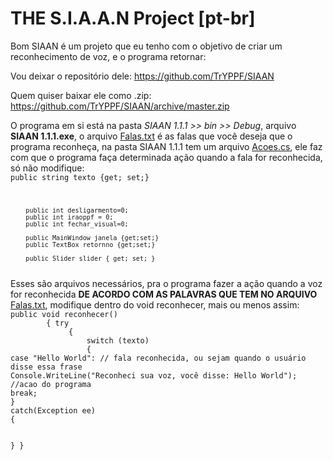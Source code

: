 <b>THE S.I.A.A.N Project [pt-br]</b>
=====
Bom SIAAN é um projeto que eu tenho com o objetivo de criar um reconhecimento de voz, e o programa retornar:

Vou deixar o repositório dele:
https://github.com/TrYPPF/SIAAN

Quem quiser baixar ele como .zip:
https://github.com/TrYPPF/SIAAN/archive/master.zip 

O programa em si está na pasta <i>SIAAN 1.1.1 >> bin >> Debug</i>, arquivo <b>SIAAN 1.1.1.exe</b>, o arquivo <u>Falas.txt</u> é as falas que você deseja que o programa reconheça, na pasta SIAAN 1.1.1 tem um arquivo <u>Acoes.cs</u>, ele faz com que o programa faça determinada ação quando a fala for reconhecida, só não modifique:
<code>
public string texto {get; set;}

        public int desligarmento=0;
        public int iraoppf = 0;
        public int fechar_visual=0;

        public MainWindow janela {get;set;}
        public TextBox retornno {get;set;}

        public Slider slider { get; set; }
</code>
Esses são arquivos necessários, pra o programa fazer a ação quando a voz for reconhecida <b>DE ACORDO COM AS PALAVRAS QUE TEM NO ARQUIVO</b> <u>Falas.txt</u>, modifique dentro do void reconhecer, mais ou menos assim:
<code>
public void reconhecer()
        { try
             {
                 switch (texto)
                 {
case "Hello World": // fala reconhecida, ou sejam quando o usuário disse essa frase
Console.WriteLine("Reconheci sua voz, você disse: Hello World"); //acao do programa
break; 
}
catch(Exception ee)
{

}
}
</code>

